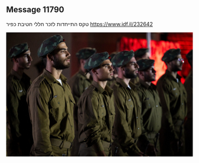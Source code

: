 ## Message 11790

טקס התייחדות לזכר חללי חטיבת כפיר
https://www.idf.il/232642

![Photo](11790/11790_photo.jpg)
